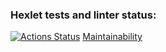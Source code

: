 ### Hexlet tests and linter status:

[![Actions Status](https://github.com/vladLensky/frontend-project-44/workflows/hexlet-check/badge.svg)](https://github.com/vladLensky/frontend-project-44/actions)
[Maintainability]("https://codeclimate.com/github/vladLensky/frontend-project-44/maintainability")
